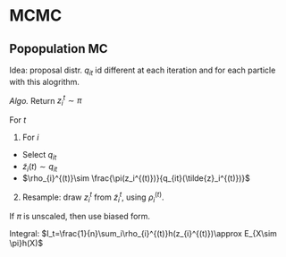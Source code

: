 # MCMC

## Popopulation MC

Idea: proposal distr. $q_{it}$ id different at each iteration and for each particle with this alogrithm.

*Algo.*
Return $z_i^{t}\sim \pi$

For $t$
1. For $i$
  - Select $q_{it}$
  - $\tilde{z}_i{(t)}\sim q_{it}$
  - $\rho_{i}^{(t)}\sim \frac{\pi(z_i^{(t)})}{q_{it}(\tilde{z}_i^{(t)})}$
2. Resample: draw $z_i^{t}$ from $\tilde{z}_i^{t}$, using $\rho_{i}^{(t)}$.

If $\pi$ is unscaled, then use biased form.

Integral:
$I_t=\frac{1}{n}\sum_i\rho_{i}^{(t)}h(z_{i}^{(t)})\approx E_{X\sim \pi}h(X)$


